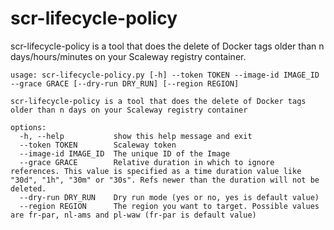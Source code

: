 # scr-lifecycle-policy

scr-lifecycle-policy is a tool that does the delete of Docker tags older than n days/hours/minutes on your Scaleway registry container.

```
usage: scr-lifecycle-policy.py [-h] --token TOKEN --image-id IMAGE_ID --grace GRACE [--dry-run DRY_RUN] [--region REGION]

scr-lifecycle-policy is a tool that does the delete of Docker tags older than n days on your Scaleway registry container

options:
  -h, --help           show this help message and exit
  --token TOKEN        Scaleway token
  --image-id IMAGE_ID  The unique ID of the Image
  --grace GRACE        Relative duration in which to ignore references. This value is specified as a time duration value like "30d", "1h", "30m" or "30s". Refs newer than the duration will not be deleted.
  --dry-run DRY_RUN    Dry run mode (yes or no, yes is default value)
  --region REGION      The region you want to target. Possible values are fr-par, nl-ams and pl-waw (fr-par is default value)
```